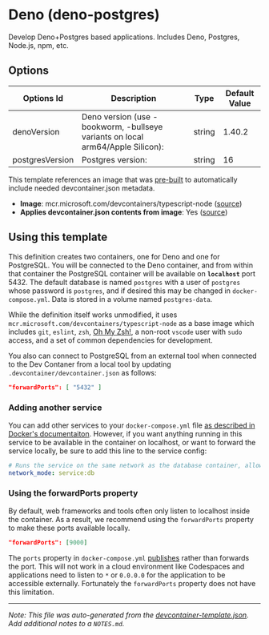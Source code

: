 
# Deno (deno-postgres)

Develop Deno+Postgres based applications. Includes Deno, Postgres, Node.js, npm, etc.

## Options

| Options Id | Description | Type | Default Value |
|-----|-----|-----|-----|
| denoVersion | Deno version (use -bookworm, -bullseye variants on local arm64/Apple Silicon): | string | 1.40.2 |
| postgresVersion | Postgres version: | string | 16 |

This template references an image that was [pre-built](https://containers.dev/implementors/reference/#prebuilding) to automatically include needed devcontainer.json metadata.

* **Image**: mcr.microsoft.com/devcontainers/typescript-node ([source](https://github.com/devcontainers/images/tree/main/src/typescript-node))
* **Applies devcontainer.json contents from image**: Yes ([source](https://github.com/devcontainers/images/blob/main/src/typescript-node/.devcontainer/devcontainer.json))

## Using this template

This definition creates two containers, one for Deno and one for PostgreSQL. You will be connected to the Deno container, and from within that container the PostgreSQL container will be available on **`localhost`** port 5432. The default database is named `postgres` with a user of `postgres` whose password is `postgres`, and if desired this may be changed in `docker-compose.yml`. Data is stored in a volume named `postgres-data`.

While the definition itself works unmodified, it uses `mcr.microsoft.com/devcontainers/typescript-node` as a base image which includes `git`, `eslint`, `zsh`, [Oh My Zsh!](https://ohmyz.sh/), a non-root `vscode` user with `sudo` access, and a set of common dependencies for development.

You also can connect to PostgreSQL from an external tool when connected to the Dev Contaner from a local tool  by updating `.devcontainer/devcontainer.json` as follows:

```json
"forwardPorts": [ "5432" ]
```

### Adding another service

You can add other services to your `docker-compose.yml` file [as described in Docker's documentaiton](https://docs.docker.com/compose/compose-file/#service-configuration-reference). However, if you want anything running in this service to be available in the container on localhost, or want to forward the service locally, be sure to add this line to the service config:

```yaml
# Runs the service on the same network as the database container, allows "forwardPorts" in devcontainer.json function.
network_mode: service:db
```

### Using the forwardPorts property

By default, web frameworks and tools often only listen to localhost inside the container. As a result, we recommend using the `forwardPorts` property to make these ports available locally.

```json
"forwardPorts": [9000]
```

The `ports` property in `docker-compose.yml` [publishes](https://docs.docker.com/config/containers/container-networking/#published-ports) rather than forwards the port. This will not work in a cloud environment like Codespaces and applications need to listen to `*` or `0.0.0.0` for the application to be accessible externally. Fortunately the `forwardPorts` property does not have this limitation.


---

_Note: This file was auto-generated from the [devcontainer-template.json](https://github.com/rsm-hcd/devcontainer-templates/blob/main/src/deno-postgres/devcontainer-template.json).  Add additional notes to a `NOTES.md`._
